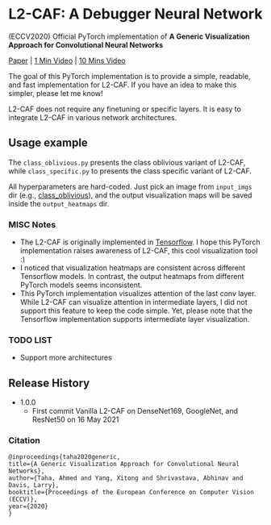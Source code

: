 # L2-CAF: A Debugger Neural Network
(ECCV2020) Official PyTorch implementation of **A Generic Visualization Approach for Convolutional Neural Networks**

[Paper](https://arxiv.org/abs/2007.09748) | [1 Min Video](https://youtu.be/W4xaKQlPEl0) | [10 Mins Video](https://youtu.be/Wpw3ewSvnFE)

The goal of this PyTorch implementation is to provide a simple, readable, and fast implementation for L2-CAF. If you have an idea to make this simpler, please let me know!

L2-CAF does not require any finetuning or specific layers. It is easy to integrate L2-CAF in various network architectures. 

## Usage example
The `class_oblivious.py` presents the class oblivious variant of L2-CAF, while `class_specific.py` to presents the class specific variant of L2-CAF.

All hyperparameters are hard-coded. Just pick an image from `input_imgs` dir (e.g., [class_oblivious](https://github.com/ahmdtaha/l2_caf_pytorch/blob/448f6e8d71c60006edbd069a3b0025b1eab6a1f5/class_oblivious.py#L25)), and the output visualization maps will be saved inside the `output_heatmaps` dir.



### MISC Notes
* The L2-CAF is originally implemented in [Tensorflow](https://github.com/ahmdtaha/constrained_attention_filter). I hope this PyTorch implementation raises awareness of L2-CAF, this cool visualization tool  :)
* I noticed that visualization heatmaps are consistent across different Tensorflow models. In contrast, the output heatmaps from different PyTorch models seems inconsistent.  
* This PyTorch implementation visualizes attention of the last conv layer. While L2-CAF can visualize attention in intermediate layers, I did not support this feature to keep the code simple. Yet, please note that the Tensorflow implementation supports intermediate layer visualization. 

### TODO LIST
* Support more architectures

## Release History
* 1.0.0
    * First commit Vanilla L2-CAF on DenseNet169, GoogleNet, and ResNet50 on 16 May 2021


### Citation
```
@inproceedings{taha2020generic,
title={A Generic Visualization Approach for Convolutional Neural Networks},
author={Taha, Ahmed and Yang, Xitong and Shrivastava, Abhinav and Davis, Larry},
booktitle={Proceedings of the European Conference on Computer Vision (ECCV)},
year={2020}
}
```
